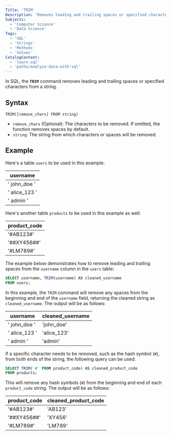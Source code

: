 ```yaml
---
Title: 'TRIM'
Description: 'Removes leading and trailing spaces or specified characters from a string.'
Subjects:
  - 'Computer Science'
  - 'Data Science'
Tags:
  - 'SQL'
  - 'Strings'
  - 'Methods'
  - 'Values'
CatalogContent:
  - 'learn-sql'
  - 'paths/analyze-data-with-sql'
---
```


In SQL, the **`TRIM`** command removes leading and trailing spaces or specified characters from a string.

## Syntax

```pseudo
TRIM([remove_chars] FROM string)
```

- `remove_chars` (Optional): The characters to be removed. If omitted, the function removes spaces by default.
- `string`: The string from which characters or spaces will be removed.

## Example

Here's a table `users` to be used in this example:

| username      |
| ------------- |
| ' john_doe '  |
| ' alice_123 ' |
| ' admin '     |

Here's another table `products` to be used in this example as well:

| product_code |
| ------------ |
| '#AB123#'    |
| '##XY456##'  |
| '#LM789#'    |

The example below demonstrates how to remove leading and trailing spaces from the `username` column in the `users` table:

```sql
SELECT username, TRIM(username) AS cleaned_username
FROM users;
```

In this example, the `TRIM` command will remove any spaces from the beginning and end of the `username` field, returning the cleaned string as `cleaned_username`. The output will be as follows:

| username      | cleaned_username |
| ------------- | ---------------- |
| ' john_doe '  | 'john_doe'       |
| ' alice_123 ' | 'alice_123'      |
| ' admin '     | 'admin'          |

If a specific character needs to be removed, such as the hash symbol (`#`), from both ends of the string, the following query can be used:

```sql
SELECT TRIM('#' FROM product_code) AS cleaned_product_code
FROM products;
```

This will remove any hash symbols (`#`) from the beginning and end of each `product_code` string. The output will be as follows:

| product_code | cleaned_product_code |
| ------------ | -------------------- |
| '#AB123#'    | 'AB123'              |
| '##XY456##'  | 'XY456'              |
| '#LM789#'    | 'LM789'              |
